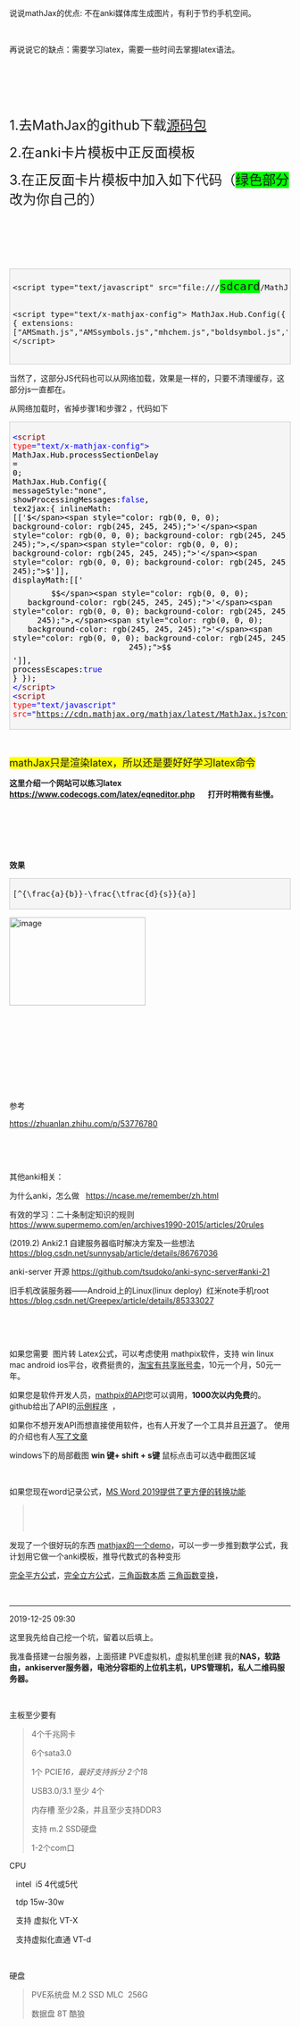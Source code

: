 <p>说说mathJax的优点: 不在anki媒体库生成图片，有利于节约手机空间。</p><p><br></p><p>再说说它的缺点：需要学习latex，需要一些时间去掌握latex语法。</p><p><br></p><p><br></p><p><br></p><p><font size="5">1.去MathJax的github下载<a href="https://github.com/mathjax/MathJax/archive/master.zip">源码包</a></font></p><p><font size="5">2.在anki卡片模板中正反面模板</font></p><p><font size="5"><font size="5">3.在正反面卡片模板中加入如下代码（<font style="background-color: rgb(0, 255, 0);">绿色部分</font>改为你自己的）</font></font></p><font size="5"><font size="5"><p><br></p></font></font><p><br></p><div class="cnblogs_code" style="padding: 5px; border: 1px solid rgb(204, 204, 204); border-image: none; background-color: rgb(245, 245, 245);"><pre>&lt;script type="text/javascript" src="file:///<font size="5" style="background-color: rgb(0, 255, 0);">sdcard</font>/MathJax-master/es5/tex-chtml-full.js?config=TeX-AMS-MML_HTMLorMML"&gt;&lt;/script&gt; 

&lt;script type="text/x-mathjax-config"&gt; MathJax.Hub.Config({ TeX: { extensions: ["AMSmath.js","AMSsymbols.js","mhchem.js","boldsymbol.js","color.js","extpfeil.js","AMScd.js"]}}); &lt;/script&gt;</pre></div><p>当然了，这部分JS代码也可以从网络加载，效果是一样的，只要不清理缓存，这部分js一直都在。</p><p>从网络加载时，省掉步骤1和步骤2 ，代码如下</p><div class="cnblogs_code" style="padding: 5px; border: 1px solid rgb(204, 204, 204); border-image: none; background-color: rgb(245, 245, 245);"><pre><span style="color: rgb(0, 0, 255);">&lt;</span><span style="color: rgb(128, 0, 0);">script </span><span style="color: rgb(255, 0, 0);">type</span><span style="color: rgb(0, 0, 255);">="text/x-mathjax-config"</span><span style="color: rgb(0, 0, 255);">&gt;</span><span style="color: rgb(0, 0, 0); background-color: rgb(245, 245, 245);">
MathJax.Hub.processSectionDelay </span><span style="color: rgb(0, 0, 0); background-color: rgb(245, 245, 245);">=</span> <span style="color: rgb(0, 0, 0); background-color: rgb(245, 245, 245);">0</span><span style="color: rgb(0, 0, 0); background-color: rgb(245, 245, 245);">;
MathJax.Hub.Config({
messageStyle:</span><span style="color: rgb(0, 0, 0); background-color: rgb(245, 245, 245);">"</span><span style="color: rgb(0, 0, 0); background-color: rgb(245, 245, 245);">none</span><span style="color: rgb(0, 0, 0); background-color: rgb(245, 245, 245);">"</span><span style="color: rgb(0, 0, 0); background-color: rgb(245, 245, 245);">,
showProcessingMessages:</span><span style="color: rgb(0, 0, 255); background-color: rgb(245, 245, 245);">false</span><span style="color: rgb(0, 0, 0); background-color: rgb(245, 245, 245);">,
tex2jax:{
inlineMath: [[</span><span style="color: rgb(0, 0, 0); background-color: rgb(245, 245, 245);">'</span><span style="color: rgb(0, 0, 0); background-color: rgb(245, 245, 245);">$</span><span style="color: rgb(0, 0, 0); background-color: rgb(245, 245, 245);">'</span><span style="color: rgb(0, 0, 0); background-color: rgb(245, 245, 245);">,</span><span style="color: rgb(0, 0, 0); background-color: rgb(245, 245, 245);">'</span><span style="color: rgb(0, 0, 0); background-color: rgb(245, 245, 245);">$</span><span style="color: rgb(0, 0, 0); background-color: rgb(245, 245, 245);">'</span><span style="color: rgb(0, 0, 0); background-color: rgb(245, 245, 245);">]],
displayMath:[[</span><span style="color: rgb(0, 0, 0); background-color: rgb(245, 245, 245);">'</span><span style="color: rgb(0, 0, 0); background-color: rgb(245, 245, 245);">$$</span><span style="color: rgb(0, 0, 0); background-color: rgb(245, 245, 245);">'</span><span style="color: rgb(0, 0, 0); background-color: rgb(245, 245, 245);">,</span><span style="color: rgb(0, 0, 0); background-color: rgb(245, 245, 245);">'</span><span style="color: rgb(0, 0, 0); background-color: rgb(245, 245, 245);">$$</span><span style="color: rgb(0, 0, 0); background-color: rgb(245, 245, 245);">'</span><span style="color: rgb(0, 0, 0); background-color: rgb(245, 245, 245);">]],
processEscapes:</span><span style="color: rgb(0, 0, 255); background-color: rgb(245, 245, 245);">true</span><span style="color: rgb(0, 0, 0); background-color: rgb(245, 245, 245);">
}
});
</span><span style="color: rgb(0, 0, 255);">&lt;/</span><span style="color: rgb(128, 0, 0);">script</span><span style="color: rgb(0, 0, 255);">&gt;</span>
<span style="color: rgb(0, 0, 255);">&lt;</span><span style="color: rgb(128, 0, 0);">script </span><span style="color: rgb(255, 0, 0);">type</span><span style="color: rgb(0, 0, 255);">="text/javascript"</span><span style="color: rgb(255, 0, 0);"> src</span><span style="color: rgb(0, 0, 255);">="https://cdn.mathjax.org/mathjax/latest/MathJax.js?config=TeX-AMS_SVG-full"</span><span style="color: rgb(0, 0, 255);">&gt;&lt;/</span><span style="color: rgb(128, 0, 0);">script</span><span style="color: rgb(0, 0, 255);">&gt;</span></pre></div><p><br></p><p><font size="4" style="background-color: rgb(255, 255, 0);">mathJax只是渲染latex，所以还是要好好学习latex命令</font></p><p><strong>这里介绍一个网站可以练习latex&nbsp;&nbsp; <a href="https://www.codecogs.com/latex/eqneditor.php" target="_blank">https://www.codecogs.com/latex/eqneditor.php</a><strong></strong><strong>&nbsp; </strong></strong><strong>&nbsp;&nbsp;&nbsp;&nbsp; 打开时稍微有些慢。</strong></p><p><strong><br></strong></p><p><strong><br></strong></p><p><strong><br></strong></p><p><strong>效果</strong></p><div class="cnblogs_code" style="padding: 5px; border: 1px solid rgb(204, 204, 204); border-image: none; background-color: rgb(245, 245, 245);"><pre>\[^{\frac{a}{b}}-\frac{\tfrac{d}{s}}{a}\]</pre></div><p><a href="https://img2018.cnblogs.com/blog/601779/201912/601779-20191216082423808-316875464.png"><img width="244" height="158" title="image" style="margin: 0px; display: inline; background-image: none;" alt="image" src="https://img2018.cnblogs.com/blog/601779/201912/601779-20191216082424256-1648701144.png" border="0"></a></p><p><br></p><p><br></p><p><br></p><p><br></p><p><br></p><p>参考&nbsp; </p><p><a href="https://zhuanlan.zhihu.com/p/53776780">https://zhuanlan.zhihu.com/p/53776780</a></p><p><br></p><p><br></p><p>其他anki相关：</p><p>为什么anki，怎么做&nbsp;&nbsp; <a href="https://ncase.me/remember/zh.html">https://ncase.me/remember/zh.html</a></p><p>有效的学习：二十条制定知识的规则&nbsp;&nbsp; <a href="https://www.supermemo.com/en/archives1990-2015/articles/20rules">https://www.supermemo.com/en/archives1990-2015/articles/20rules</a></p><p>(2019.2) Anki2.1 自建服务器临时解决方案及一些想法&nbsp;&nbsp; <a href="https://blog.csdn.net/sunnysab/article/details/86767036" target="_blank">https://blog.csdn.net/sunnysab/article/details/86767036</a></p><p>anki-server 开源 <a href="https://github.com/tsudoko/anki-sync-server#anki-21">https://github.com/tsudoko/anki-sync-server#anki-21</a></p><p>旧手机改装服务器——Android上的Linux(linux deploy)&nbsp; 红米note手机root&nbsp; <a href="https://blog.csdn.net/Greepex/article/details/85333027">https://blog.csdn.net/Greepex/article/details/85333027</a></p><p><br></p><p><br></p><p>如果您需要&nbsp; 图片转 Latex公式，可以考虑使用 mathpix软件，支持 win linux mac android ios平台，收费挺贵的，<a href="https://item.taobao.com/item.htm?spm=a230r.1.14.1.29c721d0YAGImn&amp;id=607652674827&amp;ns=1&amp;abbucket=11#detail" target="_blank">淘宝有共享账号卖</a>，10元一个月，50元一年。</p><p>如果您是软件开发人员，<a href="https://zhuanlan.zhihu.com/p/83678942" target="_blank">mathpix的API</a><strong></strong>您可以调用，<strong>1000次以内免费</strong>的。 github给出了API的<a href="https://github.com/Mathpix/api-examples" target="_blank">示例程序</a>&nbsp; ，</p><p>如果你不想开发API而想直接使用软件，也有人开发了一个工具并且<a href="https://github.com/blaisewang/img2latex-mathpix/releases" target="_blank">开源</a>了。 使用的介绍也有人<a href="https://blog.csdn.net/yuxiaosmd/article/details/103359985" target="_blank">写了文章</a></p><p>windows下的局部截图 <strong>win 键+ shift + s键</strong> 鼠标点击可以选中截图区域</p><p><br></p><p>如果您现在word记录公式，<a href="https://www.cnblogs.com/qq-757617012/p/12098279.html" target="_blank">MS Word 2019提供了更方便的转换功能</a></p><p><blockquote><p><br></p><p><br></p></blockquote><p>发现了一个很好玩的东西 <a href="https://github.com/mathjax/MathJax-examples/blob/master/MathJax-base/sample-dynamic-steps.html" target="_blank">mathjax的一个demo</a>，可以一步一步推到数学公式，我计划用它做一个anki模板，推导代数式的各种变形</p><p><a href="https://baike.baidu.com/item/%E5%AE%8C%E5%85%A8%E5%B9%B3%E6%96%B9%E5%85%AC%E5%BC%8F#4" target="_blank">完全平方公式</a>，<a href="https://baike.baidu.com/item/%E5%AE%8C%E5%85%A8%E7%AB%8B%E6%96%B9%E5%85%AC%E5%BC%8F/2365267?fr=aladdin" target="_blank">完全立方公式</a>，<a href="https://www.bilibili.com/video/av36281139?from=search&amp;seid=1754559964662160375" target="_blank">三角函数本质</a> <a href="https://zh.wikipedia.org/wiki/%E4%B8%89%E8%A7%92%E5%87%BD%E6%95%B0" target="_blank">三角函数变换</a>，</p><p><br></p><hr><p>2019-12-25 09:30</p><p>这里我先给自己挖一个坑，留着以后填上。</p><p>我准备搭建一台服务器，上面搭建 PVE虚拟机，虚拟机里创建 我的<strong>NAS，软路由，ankiserver服务器，电池分容柜的上位机主机，UPS管理机，私人二维码服务器。</strong></p><p><br></p><p>主板至少要有</p><blockquote><p>4个千兆网卡</p><p>6个sata3.0</p><p>1个 PCIE*16，最好支持拆分 2个1*8</p><p>USB3.0/3.1 至少 4个</p><p>内存槽 至少2条，并且至少支持DDR3</p><p>支持 m.2 SSD硬盘</p><p>1-2个com口</p></blockquote><p>CPU</p><p>&nbsp;&nbsp; intel&nbsp; i5 4代或5代</p><p>&nbsp;&nbsp; tdp 15w-30w</p><p>&nbsp;&nbsp; 支持 虚拟化 VT-X</p><p>&nbsp;&nbsp; 支持虚拟化直通 VT-d&nbsp; </p><p>&nbsp;&nbsp; </p><p>硬盘</p><blockquote><p>PVE系统盘 M.2 SSD MLC&nbsp; 256G</p><p>数据盘 8T 酷狼 </p></blockquote>